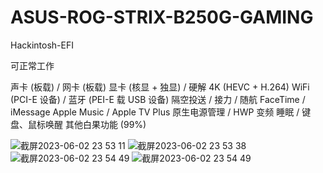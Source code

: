# ASUS-ROG-STRIX-B250G-GAMING
Hackintosh-EFI

可正常工作

 声卡 (板载) / 网卡 (板载)
 显卡 (核显 + 独显) / 硬解 4K (HEVC + H.264)
 WiFi (PCI-E 设备) / 蓝牙 (PEI-E 载 USB 设备)
 隔空投送 / 接力 / 随航
 FaceTime / iMessage
 Apple Music / Apple TV Plus
 原生电源管理 / HWP 变频
 睡眠 / 键盘、鼠标唤醒
 其他白果功能 (99%)
 
![截屏2023-06-02 23 53 11](https://github.com/GuZe-GZ/ASUS-ROG-STRIX-B250G-GAMING/assets/70998332/8878815b-dc74-494f-9df0-6e71f698df3e)
![截屏2023-06-02 23 53 38](https://github.com/GuZe-GZ/ASUS-ROG-STRIX-B250G-GAMING/assets/70998332/18059100-1003-4727-bb17-43a1c55ffebd)
![截屏2023-06-02 23 54 49](https://github.com/GuZe-GZ/ASUS-ROG-STRIX-B250G-GAMING/assets/70998332/be14cd8d-b0c8-4fdd-bfcd-e285d9d9932b)
![截屏2023-06-02 23 54 49](https://github.com/GuZe-GZ/ASUS-ROG-STRIX-B250G-GAMING/assets/70998332/d33d705f-0626-44f1-87c1-55eabf498655)
